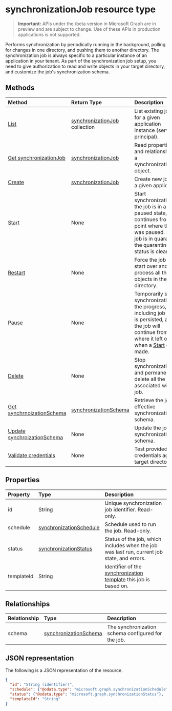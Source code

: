 # synchronizationJob resource type

> **Important:** APIs under the /beta version in Microsoft Graph are in preview and are subject to change. Use of these APIs in production applications is not supported.

Performs synchronization by periodically running in the background, polling for changes in one directory, and pushing them to another directory. The synchronization job is always specific to a particular instance of an application in your tenant. As part of the synchronization job setup, you need to give authorization to read and write objects in your target directory, and customize the job's synchronization schema.

## Methods

| Method        | Return Type               | Description                  |
|:--------------|:--------------------------|:-----------------------------|
|[List](../api/synchronization_synchronizationjob_list.md)             |[synchronizationJob](synchronization_synchronizationjob.md) collection  |List existing jobs for a given application instance (service principal).|
|[Get synchronizationJob](../api/synchronization_synchronizationjob_get.md) | [synchronizationJob](synchronization_synchronizationjob.md) |Read properties and relationships of a synchronizationJob object.|
|[Create](../api/synchronization_synchronizationjob_post.md)         |[synchronizationJob](synchronization_synchronizationjob.md)   |Create new job for a given application.|
|[Start](../api/synchronization_synchronizationjob_start.md)          |None   |Start synchronization. If the job is in a paused state, it continues from the point where the job was paused. If the job is in quarantine, the quarantine status is cleared.|
|[Restart](../api/synchronization_synchronizationjob_restart.md)      |None   |Force the job to start over and re-process all the objects in the directory.|
|[Pause](../api/synchronization_synchronizationjob_pause.md)          |None   |Temporarily stop synchronization. All the progress, including job state, is persisted, and the job will continue from where it left off when a [Start](../api/synchronization_synchronizationjob_start.md) call is made.|
|[Delete](../api/synchronization_synchronizationjob_delete.md)        |None   |Stop synchronization, and permanently delete all the state associated with the job.|
|[Get synchrnoizationSchema](../api/synchronization_synchronizationschema_get.md)    |[synchronizationSchema](synchronization_synchronizationschema.md)   |Retrieve the job's effective synchronization schema.|
|[Update synchroizationSchema](../api/synchronization_synchronizationschema_update.md)    |None   |Update the job's synchronization schema. |
|[Validate credentials](../api/synchronization_synchronizationjob_validatecredentials.md)|None|Test provided credentials against target directory.|

## Properties

| Property      | Type      | Description    |
|:--------------|:----------|:---------------|
|id             |String                     |Unique synchronization job identifier. Read-only.|
|schedule       |[synchronizationSchedule](synchronization_synchronizationschedule.md)|Schedule used to run the job. Read-only.|
|status         |[synchronizationStatus](synchronization_synchronizationstatus.md)     |Status of the job, which includes when the job was last run, current job state, and errors.|
|templateId     |String    |Identifier of the [synchronization template](synchronization_synchronizationtemplate.md) this job is based on.|

## Relationships
| Relationship | Type	|Description|
|:---------------|:--------|:----------|
|schema|[synchronizationSchema](synchronization_synchronizationschema.md)| The synchronization schema configured for the job.|

## JSON representation

The following is a JSON representation of the resource.

<!-- {
  "blockType": "resource",
  "optionalProperties": [

  ],
  "@odata.type": "microsoft.graph.synchronizationJob"
}-->

```json
{
  "id": "String (identifier)",
  "schedule": {"@odata.type": "microsoft.graph.synchronizationSchedule"},
  "status": {"@odata.type": "microsoft.graph.synchronizationStatus"},
  "templateId": "String"
}

```

<!-- uuid: 8fcb5dbc-d5aa-4681-8e31-b001d5168d79
2015-10-25 14:57:30 UTC -->
<!-- {
  "type": "#page.annotation",
  "description": "synchronizationJob resource",
  "keywords": "",
  "section": "documentation",
  "tocPath": ""
}-->